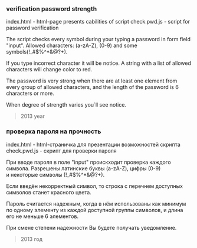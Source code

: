 ### verification password strength

index.html  -  html-page presents cabilities of script
check.pwd.js  -  script for password verification

The script checks every symbol during your typing a password in form field "input".
Allowed characters: (a-zA-Z), (0-9) and some symbols(!_#$%^*&@?+).

If you type incorrect character it will be notice. 
A string with a list of allowed characters will change color to red. 

The password is very strong when there are at least one element from every group of allowed characters, 
and the length of the password is 6 characters or more.

When degree of strength varies you`ll see notice.

> 2013 year


### проверка пароля на прочность

index.html  -  html-страничка для презентации возможностей скрипта
check.pwd.js  -  скрипт для проверки пароля

При вводе пароля в поле "input" проискходит проверка каждого символа.
Разрешены латинские буквы (a-zA-Z), цифры (0-9)<br> и некоторые символы (!_#$%^*&@?+).

Если введён некорректный символ, то строка с перечнем доступных символов станет красного цвета.

Пароль считается надежным, когда в нём использованы как минимум по одному элементу
из каждой доступной группы символов, и длина его не меньше 6 элементов.

При смене степени надежности Вы будете получать уведомление.

> 2013 год
